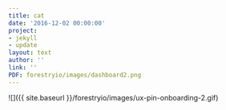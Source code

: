 ```yaml
---
title: cat
date: '2016-12-02 00:00:00'
project:
- jekyll
- update
layout: text
author: ''
link: ''
PDF: forestryio/images/dashboard2.png
---
```

![]({{ site.baseurl }}/forestryio/images/ux-pin-onboarding-2.gif)